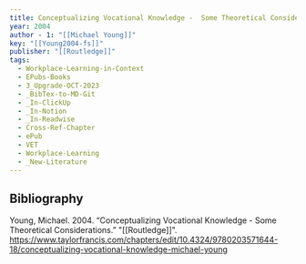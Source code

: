 ```yaml
---
title: Conceptualizing Vocational Knowledge -  Some Theoretical Considerations
year: 2004
author - 1: "[[Michael Young]]"
key: "[[Young2004-fs]]"
publisher: "[[Routledge]]"
tags:
  - Workplace-Learning-in-Context
  - EPubs-Books
  - 3_Upgrade-OCT-2023
  - _BibTex-to-MD-Git
  - _In-ClickUp
  - _In-Notion
  - _In-Readwise
  - Cross-Ref-Chapter
  - ePub
  - VET
  - Workplace-Learning
  - _New-Literature
---
```


## Bibliography
Young, Michael. 2004. “Conceptualizing Vocational Knowledge -  Some Theoretical Considerations.” "[[Routledge]]". https://www.taylorfrancis.com/chapters/edit/10.4324/9780203571644-18/conceptualizing-vocational-knowledge-michael-young